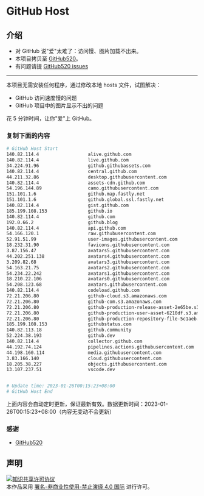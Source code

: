 # GitHub Host
## 介绍
- 对 GitHub 说"爱"太难了：访问慢、图片加载不出来。
- 本项目拷贝至 [GitHub520](https://github.com/521xueweihan/GitHub520)。
- 有问题请提 [GitHub520 issues](https://github.com/521xueweihan/GitHub520/issues/new)

---

本项目无需安装任何程序，通过修改本地 hosts 文件，试图解决：
- GitHub 访问速度慢的问题
- GitHub 项目中的图片显示不出的问题

花 5 分钟时间，让你"爱"上 GitHub。

### 复制下面的内容
```bash
# GitHub Host Start
140.82.114.4                  alive.github.com
140.82.114.4                  live.github.com
34.224.91.96                  github.githubassets.com
140.82.114.4                  central.github.com
44.211.32.86                  desktop.githubusercontent.com
140.82.114.4                  assets-cdn.github.com
54.196.144.89                 camo.githubusercontent.com
151.101.1.6                   github.map.fastly.net
151.101.1.6                   github.global.ssl.fastly.net
140.82.114.4                  gist.github.com
185.199.108.153               github.io
140.82.114.4                  github.com
192.0.66.2                    github.blog
140.82.114.4                  api.github.com
54.166.120.1                  raw.githubusercontent.com
52.91.51.99                   user-images.githubusercontent.com
18.232.31.90                  favicons.githubusercontent.com
3.87.156.47                   avatars5.githubusercontent.com
44.202.251.138                avatars4.githubusercontent.com
3.209.82.68                   avatars3.githubusercontent.com
54.163.21.75                  avatars2.githubusercontent.com
54.234.22.242                 avatars1.githubusercontent.com
18.210.22.106                 avatars0.githubusercontent.com
54.208.123.68                 avatars.githubusercontent.com
140.82.114.4                  codeload.github.com
72.21.206.80                  github-cloud.s3.amazonaws.com
72.21.206.80                  github-com.s3.amazonaws.com
72.21.206.80                  github-production-release-asset-2e65be.s3.amazonaws.com
72.21.206.80                  github-production-user-asset-6210df.s3.amazonaws.com
72.21.206.80                  github-production-repository-file-5c1aeb.s3.amazonaws.com
185.199.108.153               githubstatus.com
140.82.113.18                 github.community
52.224.38.193                 github.dev
140.82.114.4                  collector.github.com
44.192.74.124                 pipelines.actions.githubusercontent.com
44.198.160.114                media.githubusercontent.com
3.83.166.140                  cloud.githubusercontent.com
18.205.38.227                 objects.githubusercontent.com
13.107.237.51                 vscode.dev


# Update time: 2023-01-26T00:15:23+08:00
# GitHub Host End

```
上面内容会自动定时更新，保证最新有效。数据更新时间：2023-01-26T00:15:23+08:00（内容无变动不会更新）

### 感谢

- [GitHub520](https://github.com/521xueweihan/GitHub520)

## 声明
<a rel="license" href="https://creativecommons.org/licenses/by-nc-nd/4.0/deed.zh"><img alt="知识共享许可协议" style="border-width: 0" src="https://licensebuttons.net/l/by-nc-nd/4.0/88x31.png"></a><br>本作品采用 <a rel="license" href="https://creativecommons.org/licenses/by-nc-nd/4.0/deed.zh">署名-非商业性使用-禁止演绎 4.0 国际</a> 进行许可。
